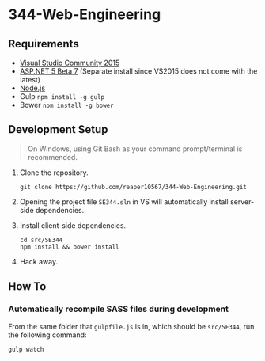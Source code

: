 # 344-Web-Engineering

## Requirements
* [Visual Studio Community 2015](https://www.visualstudio.com/products/visual-studio-community-vs)
* [ASP.NET 5 Beta 7](http://www.microsoft.com/en-us/download/details.aspx?id=48738&fa43d42b-25b5-4a42-fe9b-1634f450f5ee=True) (Separate install since VS2015 does not come with the latest)
* [Node.js](https://nodejs.org/en/download/)
* Gulp `npm install -g gulp`
* Bower `npm install -g bower`

## Development Setup
> On Windows, using Git Bash as your command prompt/terminal is recommended.

1. Clone the repository.

    ```
    git clone https://github.com/reaper10567/344-Web-Engineering.git
    ```
2. Opening the project file `SE344.sln` in VS will automatically install server-side dependencies.
3. Install client-side dependencies.

    ```
    cd src/SE344
    npm install && bower install
    ```
4. Hack away.

## How To

### Automatically recompile SASS files during development

From the same folder that `gulpfile.js` is in, which should be `src/SE344`, run the following command:
```
gulp watch
```
